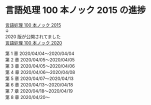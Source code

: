 # 言語処理 100 本ノック 2015 の進捗

[言語処理 100 本ノック 2015](http://www.cl.ecei.tohoku.ac.jp/nlp100/#)\
↓\
2020 版が公開されてました\
[言語処理 100 本ノック 2020](https://nlp100.github.io/ja/)

第 1 章 2020/04/04〜2020/04/04\
第 2 章 2020/04/05〜2020/04/05\
第 3 章 2020/04/05〜2020/04/06\
第 4 章 2020/04/06〜2020/04/08\
第 5 章 2020/04/07〜2020/04/13\
第 6 章 2020/04/13〜2020/04/18\
第 7 章 2020/04/18〜2020/04/19\
第 8 章 2020/04/20〜
